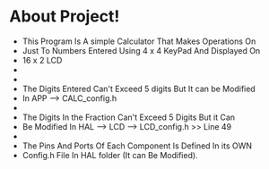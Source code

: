 # About Project!

 * This Program Is A simple Calculator That Makes Operations On
 * Just To Numbers Entered Using 4 x 4 KeyPad And Displayed On
 * 16 x 2 LCD
 *
 *
 * The Digits Entered Can't Exceed 5 digits But It can be Modified
 * In APP --> CALC_config.h
 *
 * The Digits In the Fraction Can't Exceed 5 Digits But it Can
 * Be Modified In HAL --> LCD --> LCD_config.h >> Line 49
 *
 * The Pins And Ports Of Each Component Is Defined In its OWN
 * Config.h File In HAL folder (It can Be Modified).
